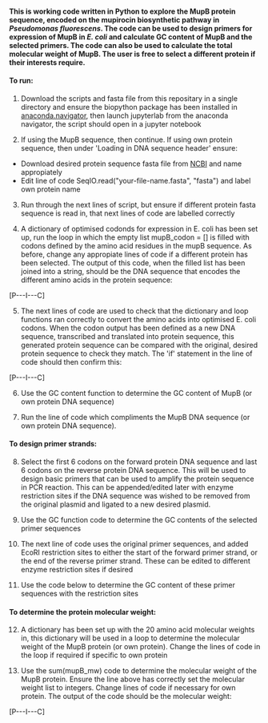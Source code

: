 #### This is working code written in Python to explore the MupB protein sequence, encoded on the mupirocin biosynthetic pathway in ***Pseudomonas fluorescens***. The code can be used to design primers for expression of MupB in ***E. coli*** and calculate GC content of MupB and the selected primers. The code can also be used to calculate the total molecular weight of MupB. The user is free to select a different protein if their interests require.

#### To run: 

1. Download the scripts and fasta file from this repositary in a single directory and ensure the biopython package has been installed in [anaconda.navigator](https://www.anaconda.com/), then launch jupyterlab from the anaconda navigator, the script should open in a jupyter notebook

2. If using the MupB sequence, then continue. If using own protein sequence, then under 'Loading in DNA sequence header' ensure: 
- Download desired protein sequence fasta file from [NCBI](https://blast.ncbi.nlm.nih.gov/Blast.cgi?PROGRAM=blastp&PAGE_TYPE=BlastSearch&LINK_LOC=blasthome) and name appropiately
- Edit line of code SeqIO.read("your-file-name.fasta", "fasta") and label own protein name

3. Run through the next lines of script, but ensure if different protein fasta sequence is read in, that next lines of code are labelled correctly

4. A dictionary of optimised codonds for expression in E. coli has been set up, run the loop in which the empty list mupB_codon = [] is filled with codons defined by the amino acid residues in the mupB sequence. As before, change any appropiate lines of code if a different protein has been selected.
The output of this code, when the filled list has been joined into a string, should be the DNA sequence that encodes the different amino acids in the protein sequence:

[P---I---C] 

5. The next lines of code are used to check that the dictionary and loop functions ran correctly to convert the amino acids into optimised E. coli codons. When the codon output has been defined as a new DNA sequence, transcribed and translated into protein sequence, this generated protein sequence can be compared with the original, desired protein sequence to check they match. The 'if' statement in the line of code should then confirm this: 

[P---I---C]

6. Use the GC content function to determine the GC content of MupB (or own protein DNA sequence)
 

7. Run the line of code which compliments the MupB DNA sequence (or own protein DNA sequence).

#### To design primer strands:

8. Select the first 6 codons on the forward protein DNA sequence and last 6 codons on the reverse protein DNA sequence. This will be used to design basic primers that can be used to amplify the protein sequence in PCR reaction. This can be appended/edited later with enzyme restriction sites if the DNA sequence was wished to be removed from the original plasmid and ligated to a new desired plasmid.

9. Use the GC function code to determine the GC contents of the selected primer sequences

10. The next line of code uses the original primer sequences, and added EcoRI restriction sites to either the start of the forward primer strand, or the end of the reverse primer strand. These can be edited to different enzyme restriction sites if desired

11. Use the code below to determine the GC content of these primer sequences with the restriction sites

#### To determine the protein molecular weight: 

12. A dictionary has been set up with the 20 amino acid molecular weights in, this dictionary will be used in a loop to determine the molecular weight of the MupB protein (or own protein). Change the lines of code in the loop if required if specific to own protein
 
13. Use the sum(mupB_mw) code to determine the molecular weight of the MupB protein. Ensure the line above has correctly set the molecular weight list to integers. Change lines of code if necessary for own protein. The output of the code should be the molecular weight:

[P---I---C]
